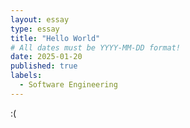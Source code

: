 ```yaml
---
layout: essay
type: essay
title: "Hello World"
# All dates must be YYYY-MM-DD format!
date: 2025-01-20
published: true
labels:
  - Software Engineering
---
```


:(

